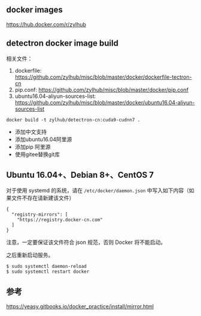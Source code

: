 ## docker images

https://hub.docker.com/r/zylhub

## detectron docker image build

相关文件：

1. dockerfile: https://github.com/zylhub/misc/blob/master/docker/dockerfile-tectron-cn
2. pip.conf: https://github.com/zylhub/misc/blob/master/docker/pip.conf
3. ubuntu16.04-aliyun-sources-list: https://github.com/zylhub/misc/blob/master/docker/ubuntu16.04-aliyun-sources-list

`docker build -t zylhub/detectron-cn:cuda9-cudnn7 .`

+ 添加中文支持
+ 添加ubuntu16.04阿里源
+ 添加pip 阿里源
+ 使用gitee替换git库


## Ubuntu 16.04+、Debian 8+、CentOS 7

对于使用 systemd 的系统，请在 `/etc/docker/daemon.json` 中写入如下内容（如果文件不存在请新建该文件）
```
{
  "registry-mirrors": [
    "https://registry.docker-cn.com"
  ]
}

```

注意，一定要保证该文件符合 json 规范，否则 Docker 将不能启动。

之后重新启动服务。
```
$ sudo systemctl daemon-reload
$ sudo systemctl restart docker
```

## 参考
https://yeasy.gitbooks.io/docker_practice/install/mirror.html
